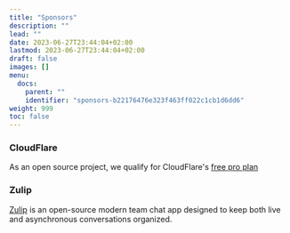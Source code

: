 ```yaml
---
title: "Sponsors"
description: ""
lead: ""
date: 2023-06-27T23:44:04+02:00
lastmod: 2023-06-27T23:44:04+02:00
draft: false
images: []
menu:
  docs:
    parent: ""
    identifier: "sponsors-b22176476e323f463ff022c1cb1d6dd6"
weight: 999
toc: false
---
```


### CloudFlare

As an open source project, we qualify for CloudFlare's [free pro plan](https://blog.cloudflare.com/cloudflare-open-source-your-upgrade-is-on-the-house/)

### Zulip

[Zulip](https://zulipchat.com) is an open-source modern team chat app designed to keep both live and asynchronous conversations organized.

